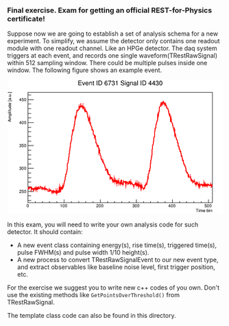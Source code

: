 ### Final exercise. Exam for getting an official REST-for-Physics certificate!

Suppose now we are going to establish a set of analysis schema for a new experiment. 
To simplify, we assume the detector only contains one readout module with one readout channel. Like an HPGe detector. The daq system triggers
at each event, and records one single waveform(TRestRawSignal) within 512 sampling window. There could be multiple pulses inside one window. 
The following figure shows an example event.

![xx](sample_event.png)

In this exam, you will need to write your own analysis code for such detector. It should contain: 
* A new event class containing energy(s), rise time(s), triggered time(s), pulse FWHM(s) and pulse width 1/10 height(s).
* A new process to convert TRestRawSignalEvent to our new event type, and extract observables like baseline noise level, first trigger position, etc.

For the exercise we suggest you to write new c++ codes of you own. Don't use the existing methods like `GetPointsOverThreshold()` from TRestRawSignal.

The template class code can also be found in this directory.
